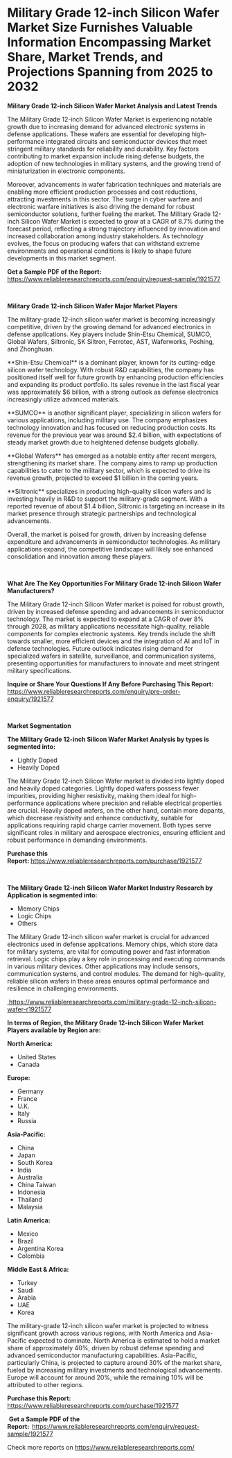 <p><h1>Military Grade 12-inch Silicon Wafer Market Size Furnishes Valuable Information Encompassing Market Share, Market Trends, and Projections Spanning from 2025 to 2032</h1></p><p><strong>Military Grade 12-inch Silicon Wafer Market Analysis and Latest Trends</strong></p>
<p><p>The Military Grade 12-inch Silicon Wafer Market is experiencing notable growth due to increasing demand for advanced electronic systems in defense applications. These wafers are essential for developing high-performance integrated circuits and semiconductor devices that meet stringent military standards for reliability and durability. Key factors contributing to market expansion include rising defense budgets, the adoption of new technologies in military systems, and the growing trend of miniaturization in electronic components.</p><p>Moreover, advancements in wafer fabrication techniques and materials are enabling more efficient production processes and cost reductions, attracting investments in this sector. The surge in cyber warfare and electronic warfare initiatives is also driving the demand for robust semiconductor solutions, further fueling the market. The Military Grade 12-inch Silicon Wafer Market is expected to grow at a CAGR of 8.7% during the forecast period, reflecting a strong trajectory influenced by innovation and increased collaboration among industry stakeholders. As technology evolves, the focus on producing wafers that can withstand extreme environments and operational conditions is likely to shape future developments in this market segment.</p></p>
<p><strong>Get a Sample PDF of the Report:&nbsp;</strong> <a href="https://www.reliableresearchreports.com/enquiry/request-sample/1921577?utm_campaign=2380&utm_medium=2&utm_source=Github&utm_content=ia&utm_term=13022025&utm_id=military-grade-12-inch-silicon-wafer">https://www.reliableresearchreports.com/enquiry/request-sample/1921577</a></p>
<p>&nbsp;</p>
<p><strong>Military Grade 12-inch Silicon Wafer Major Market Players</strong></p>
<p><p>The military-grade 12-inch silicon wafer market is becoming increasingly competitive, driven by the growing demand for advanced electronics in defense applications. Key players include Shin-Etsu Chemical, SUMCO, Global Wafers, Siltronic, SK Siltron, Ferrotec, AST, Waferworks, Poshing, and Zhonghuan.</p><p>**Shin-Etsu Chemical** is a dominant player, known for its cutting-edge silicon wafer technology. With robust R&D capabilities, the company has positioned itself well for future growth by enhancing production efficiencies and expanding its product portfolio. Its sales revenue in the last fiscal year was approximately $6 billion, with a strong outlook as defense electronics increasingly utilize advanced materials.</p><p>**SUMCO** is another significant player, specializing in silicon wafers for various applications, including military use. The company emphasizes technology innovation and has focused on reducing production costs. Its revenue for the previous year was around $2.4 billion, with expectations of steady market growth due to heightened defense budgets globally.</p><p>**Global Wafers** has emerged as a notable entity after recent mergers, strengthening its market share. The company aims to ramp up production capabilities to cater to the military sector, which is expected to drive its revenue growth, projected to exceed $1 billion in the coming years.</p><p>**Siltronic** specializes in producing high-quality silicon wafers and is investing heavily in R&D to support the military-grade segment. With a reported revenue of about $1.4 billion, Siltronic is targeting an increase in its market presence through strategic partnerships and technological advancements.</p><p>Overall, the market is poised for growth, driven by increasing defense expenditure and advancements in semiconductor technologies. As military applications expand, the competitive landscape will likely see enhanced consolidation and innovation among these players.</p></p>
<p>&nbsp;</p>
<p><strong>What Are The Key Opportunities For Military Grade 12-inch Silicon Wafer Manufacturers?</strong></p>
<p><p>The Military Grade 12-inch Silicon Wafer market is poised for robust growth, driven by increased defense spending and advancements in semiconductor technology. The market is expected to expand at a CAGR of over 8% through 2028, as military applications necessitate high-quality, reliable components for complex electronic systems. Key trends include the shift towards smaller, more efficient devices and the integration of AI and IoT in defense technologies. Future outlook indicates rising demand for specialized wafers in satellite, surveillance, and communication systems, presenting opportunities for manufacturers to innovate and meet stringent military specifications.</p></p>
<p><strong>Inquire or Share Your Questions If Any Before Purchasing This Report:</strong> <a href="https://www.reliableresearchreports.com/enquiry/pre-order-enquiry/1921577?utm_campaign=2380&utm_medium=2&utm_source=Github&utm_content=ia&utm_term=13022025&utm_id=military-grade-12-inch-silicon-wafer">https://www.reliableresearchreports.com/enquiry/pre-order-enquiry/1921577</a></p>
<p>&nbsp;</p>
<p><strong>Market Segmentation</strong></p>
<p><strong>The Military Grade 12-inch Silicon Wafer Market Analysis by types is segmented into:</strong></p>
<p><ul><li>Lightly Doped</li><li>Heavily Doped</li></ul></p>
<p><p>The Military Grade 12-inch Silicon Wafer market is divided into lightly doped and heavily doped categories. Lightly doped wafers possess fewer impurities, providing higher resistivity, making them ideal for high-performance applications where precision and reliable electrical properties are crucial. Heavily doped wafers, on the other hand, contain more dopants, which decrease resistivity and enhance conductivity, suitable for applications requiring rapid charge carrier movement. Both types serve significant roles in military and aerospace electronics, ensuring efficient and robust performance in demanding environments.</p></p>
<p><strong>Purchase this Report:&nbsp;</strong><a href="https://www.reliableresearchreports.com/purchase/1921577?utm_campaign=2380&utm_medium=2&utm_source=Github&utm_content=ia&utm_term=13022025&utm_id=military-grade-12-inch-silicon-wafer">https://www.reliableresearchreports.com/purchase/1921577</a></p>
<p>&nbsp;</p>
<p><strong>The Military Grade 12-inch Silicon Wafer Market Industry Research by Application is segmented into:</strong></p>
<p><ul><li>Memory Chips</li><li>Logic Chips</li><li>Others</li></ul></p>
<p><p>The Military Grade 12-inch silicon wafer market is crucial for advanced electronics used in defense applications. Memory chips, which store data for military systems, are vital for computing power and fast information retrieval. Logic chips play a key role in processing and executing commands in various military devices. Other applications may include sensors, communication systems, and control modules. The demand for high-quality, reliable silicon wafers in these areas ensures optimal performance and resilience in challenging environments.</p></p>
<p><a href="https://www.reliableresearchreports.com/military-grade-12-inch-silicon-wafer-r1921577?utm_campaign=2380&utm_medium=2&utm_source=Github&utm_content=ia&utm_term=13022025&utm_id=military-grade-12-inch-silicon-wafer">&nbsp;https://www.reliableresearchreports.com/military-grade-12-inch-silicon-wafer-r1921577</a></p>
<p><strong>In terms of Region, the Military Grade 12-inch Silicon Wafer Market Players available by Region are:</strong></p>
<p>
    <p> <strong> North America: </strong>
        <ul>
            <li>United States</li>
            <li>Canada</li>
        </ul>
        </p> 
    <p> <strong> Europe: </strong>
        <ul>
            <li>Germany</li>
            <li>France</li>
            <li>U.K.</li>
            <li>Italy</li>
            <li>Russia</li>
        </ul>
        </p> 
    <p> <strong> Asia-Pacific: </strong>
        <ul>
            <li>China</li>
            <li>Japan</li>
            <li>South Korea</li>
            <li>India</li>
            <li>Australia</li>
            <li>China Taiwan</li>
            <li>Indonesia</li>
            <li>Thailand</li>
            <li>Malaysia</li>
        </ul>
        </p> 
    <p> <strong> Latin America: </strong>
        <ul>
            <li>Mexico</li>
            <li>Brazil</li>
            <li>Argentina Korea</li>
            <li>Colombia</li>
        </ul>
        </p> 
    <p> <strong> Middle East & Africa: </strong>
        <ul>
            <li>Turkey</li>
            <li>Saudi</li>
            <li>Arabia</li>
            <li>UAE</li>
            <li>Korea</li>
        </ul>
    </p>
    </p>
<p><p>The military-grade 12-inch silicon wafer market is projected to witness significant growth across various regions, with North America and Asia-Pacific expected to dominate. North America is estimated to hold a market share of approximately 40%, driven by robust defense spending and advanced semiconductor manufacturing capabilities. Asia-Pacific, particularly China, is projected to capture around 30% of the market share, fueled by increasing military investments and technological advancements. Europe will account for around 20%, while the remaining 10% will be attributed to other regions.</p></p>
<p><strong>Purchase this Report: </strong><a href="https://www.reliableresearchreports.com/purchase/1921577?utm_campaign=2380&utm_medium=2&utm_source=Github&utm_content=ia&utm_term=13022025&utm_id=military-grade-12-inch-silicon-wafer">https://www.reliableresearchreports.com/purchase/1921577</a></p>
<p>&nbsp;<strong>Get a Sample PDF of the Report:&nbsp;&nbsp;</strong><a href="https://www.reliableresearchreports.com/enquiry/request-sample/1921577?utm_campaign=2380&utm_medium=2&utm_source=Github&utm_content=ia&utm_term=13022025&utm_id=military-grade-12-inch-silicon-wafer">https://www.reliableresearchreports.com/enquiry/request-sample/1921577</a></p>
<p><strong></strong></p>
<p>Check more reports on <a href="https://www.reliableresearchreports.com/?utm_campaign=2380&utm_medium=2&utm_source=Github&utm_content=ia&utm_term=13022025&utm_id=military-grade-12-inch-silicon-wafer">https://www.reliableresearchreports.com/</a></p>